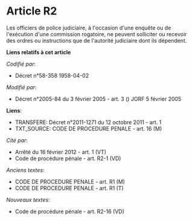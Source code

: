# Article R2

Les officiers de police judiciaire, à l'occasion d'une enquête ou de l'exécution d'une commission rogatoire, ne peuvent
solliciter ou recevoir des ordres ou instructions que de l'autorité judiciaire dont ils dépendent.

**Liens relatifs à cet article**

_Codifié par_:

  - Décret n°58-358 1958-04-02

_Modifié par_:

  - Décret n°2005-84 du 3 février 2005 - art. 3 () JORF 5 février 2005

**Liens**:

  - TRANSFERE: Décret n°2011-1271 du 12 octobre 2011 - art. 1
  - TXT_SOURCE: CODE DE PROCEDURE PENALE - art. 16 (M)

_Cité par_:

  - Arrêté du 16 février 2012 - art. 1 (VT)
  - Code de procédure pénale - art. R2-1 (VD)

_Anciens textes_:

  - CODE DE PROCEDURE PENALE - art. R1 (M)
  - CODE DE PROCEDURE PENALE - art. R1 (T)

_Nouveaux textes_:

  - Code de procédure pénale - art. R2-16 (VD)
